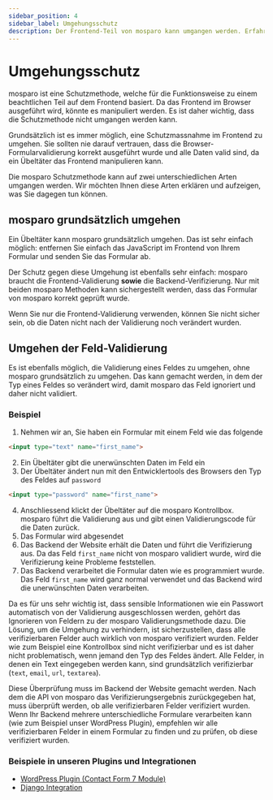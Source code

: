```yaml
---
sidebar_position: 4
sidebar_label: Umgehungsschutz
description: Der Frontend-Teil von mosparo kann umgangen werden. Erfahren Sie, wie Sie Ihr Formular dagegen schützen können.
---
```


# Umgehungsschutz

mosparo ist eine Schutzmethode, welche für die Funktionsweise zu einem beachtlichen Teil auf dem Frontend basiert. Da das Frontend im Browser ausgeführt wird, könnte es manipuliert werden. Es ist daher wichtig, dass die Schutzmethode nicht umgangen werden kann.

Grundsätzlich ist es immer möglich, eine Schutzmassnahme im Frontend zu umgehen. Sie sollten nie darauf vertrauen, dass die Browser-Formularvalidierung korrekt ausgeführt wurde und alle Daten valid sind, da ein Übeltäter das Frontend manipulieren kann.

Die mosparo Schutzmethode kann auf zwei unterschiedlichen Arten umgangen werden. Wir möchten Ihnen diese Arten erklären und aufzeigen, was Sie dagegen tun können.

## mosparo grundsätzlich umgehen

Ein Übeltäter kann mosparo grundsätzlich umgehen. Das ist sehr einfach möglich: entfernen Sie einfach das JavaScript im Frontend von Ihrem Formular und senden Sie das Formular ab.

Der Schutz gegen diese Umgehung ist ebenfalls sehr einfach: mosparo braucht die Frontend-Validierung **sowie** die Backend-Verifizierung. Nur mit beiden mosparo Methoden kann sichergestellt werden, dass das Formular von mosparo korrekt geprüft wurde. 

Wenn Sie nur die Frontend-Validierung verwenden, können Sie nicht sicher sein, ob die Daten nicht nach der Validierung noch verändert wurden.

## Umgehen der Feld-Validierung

Es ist ebenfalls möglich, die Validierung eines Feldes zu umgehen, ohne mosparo grundsätzlich zu umgehen. Das kann gemacht werden, in dem der Typ eines Feldes so verändert wird, damit mosparo das Feld ignoriert und daher nicht validiert.

### Beispiel

1. Nehmen wir an, Sie haben ein Formular mit einem Feld wie das folgende
```html
<input type="text" name="first_name">
```
2. Ein Übeltäter gibt die unerwünschten Daten im Feld ein
3. Der Übeltäter ändert nun mit den Entwicklertools des Browsers den Typ des Feldes auf `password`
```html
<input type="password" name="first_name">
```
4. Anschliessend klickt der Übeltäter auf die mosparo Kontrollbox. mosparo führt die Validierung aus und gibt einen Validierungscode für die Daten zurück.
5. Das Formular wird abgesendet
6. Das Backend der Website erhält die Daten und führt die Verifizierung aus. Da das Feld `first_name` nicht von mosparo validiert wurde, wird die Verifizierung keine Probleme feststellen.
7. Das Backend verarbeitet die Formular daten wie es programmiert wurde. Das Feld `first_name` wird ganz normal verwendet und das Backend wird die unerwünschten Daten verarbeiten.

Da es für uns sehr wichtig ist, dass sensible Informationen wie ein Passwort automatisch von der Validierung ausgeschlossen werden, gehört das Ignorieren von Feldern zu der mosparo Validierungsmethode dazu. Die Lösung, um die Umgehung zu verhindern, ist sicherzustellen, dass alle verifizierbaren Felder auch wirklich von mosparo verifiziert wurden. Felder wie zum Beispiel eine Kontrollbox sind nicht verifizierbar und es ist daher nicht problematisch, wenn jemand den Typ des Feldes ändert. Alle Felder, in denen ein Text eingegeben werden kann, sind grundsätzlich verifizierbar (`text`, `email`, `url`, `textarea`).

Diese Überprüfung muss im Backend der Website gemacht werden. Nach dem die API von mosparo das Verifizierungsergebnis zurückgegeben hat, muss überprüft werden, ob alle verifizierbaren Felder verifiziert wurden. Wenn Ihr Backend mehrere unterschiedliche Formulare verarbeiten kann (wie zum Beispiel unser WordPress Plugin), empfehlen wir alle verifizierbaren Felder in einem Formular zu finden und zu prüfen, ob diese verifiziert wurden. 

### Beispiele in unseren Plugins und Integrationen

- [WordPress Plugin (Contact Form 7 Module)](https://github.com/mosparo/wordpress-plugin/blob/master/src/MosparoIntegration/Module/ContactForm7/MosparoField.php#L122)
- [Django Integration](https://github.com/mosparo/django-integration/blob/master/mosparo_django/fields.py#L83)
